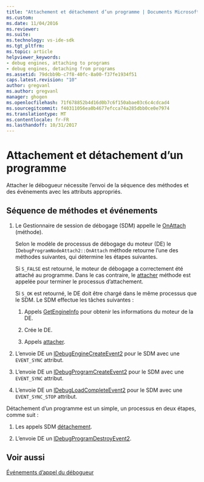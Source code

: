 ```yaml
---
title: "Attachement et détachement d’un programme | Documents Microsoft"
ms.custom: 
ms.date: 11/04/2016
ms.reviewer: 
ms.suite: 
ms.technology: vs-ide-sdk
ms.tgt_pltfrm: 
ms.topic: article
helpviewer_keywords:
- debug engines, attaching to programs
- debug engines, detaching from programs
ms.assetid: 79dcbb9b-c7f8-40fc-8a00-f37fe1934f51
caps.latest.revision: "10"
author: gregvanl
ms.author: gregvanl
manager: ghogen
ms.openlocfilehash: 71f678852b4d16d0b7c6f150abae03c6c4cdcad4
ms.sourcegitcommit: f40311056ea0b4677efcca74a285dbb0ce0e7974
ms.translationtype: MT
ms.contentlocale: fr-FR
ms.lasthandoff: 10/31/2017
---
```

# <a name="attaching-and-detaching-to-a-program"></a>Attachement et détachement d’un programme
Attacher le débogueur nécessite l’envoi de la séquence des méthodes et des événements avec les attributs appropriés.  
  
## <a name="sequence-of-methods-and-events"></a>Séquence de méthodes et événements  
  
1.  Le Gestionnaire de session de débogage (SDM) appelle le [OnAttach](../../extensibility/debugger/reference/idebugprogramnodeattach2-onattach.md) (méthode).  
  
     Selon le modèle de processus de débogage du moteur (DE) le `IDebugProgramNodeAttach2::OnAttach` méthode retourne l’une des méthodes suivantes, qui détermine les étapes suivantes.  
  
     Si `S_FALSE` est retourné, le moteur de débogage a correctement été attaché au programme. Dans le cas contraire, le [attacher](../../extensibility/debugger/reference/idebugengine2-attach.md) méthode est appelée pour terminer le processus d’attachement.  
  
     Si `S_OK` est retourné, le DE doit être chargé dans le même processus que le SDM. Le SDM effectue les tâches suivantes :  
  
    1.  Appels [GetEngineInfo](../../extensibility/debugger/reference/idebugprogramnode2-getengineinfo.md) pour obtenir les informations du moteur de la DE.  
  
    2.  Crée le DE.  
  
    3.  Appels [attacher](../../extensibility/debugger/reference/idebugengine2-attach.md).  
  
2.  L’envoie DE un [IDebugEngineCreateEvent2](../../extensibility/debugger/reference/idebugenginecreateevent2.md) pour le SDM avec une `EVENT_SYNC` attribut.  
  
3.  L’envoie DE un [IDebugProgramCreateEvent2](../../extensibility/debugger/reference/idebugprogramcreateevent2.md) pour le SDM avec une `EVENT_SYNC` attribut.  
  
4.  L’envoie DE un [IDebugLoadCompleteEvent2](../../extensibility/debugger/reference/idebugloadcompleteevent2.md) pour le SDM avec une `EVENT_SYNC_STOP` attribut.  
  
 Détachement d’un programme est un simple, un processus en deux étapes, comme suit :  
  
1.  Les appels SDM [détachement](../../extensibility/debugger/reference/idebugprogram2-detach.md).  
  
2.  L’envoie DE un [IDebugProgramDestroyEvent2](../../extensibility/debugger/reference/idebugprogramdestroyevent2.md).  
  
## <a name="see-also"></a>Voir aussi  
 [Événements d’appel du débogueur](../../extensibility/debugger/calling-debugger-events.md)